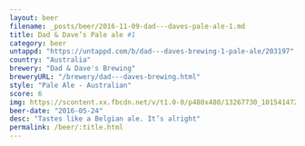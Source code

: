 ```yaml
---
layout: beer
filename: _posts/beer/2016-11-09-dad---daves-pale-ale-1.md
title: Dad & Dave’s Pale ale #1
category: beer
untappd: "https://untappd.com/b/dad---daves-brewing-1-pale-ale/203197"
country: "Australia"
brewery: "Dad & Dave's Brewing"
breweryURL: "/brewery/dad---daves-brewing.html"
style: "Pale Ale - Australian"
score: 6
img: https://scontent.xx.fbcdn.net/v/t1.0-0/p480x480/13267730_10154147276308745_5674622146165558080_n.jpg?oh=5aeeadbdbd45527d248d95ee6e9f07b7&oe=5931482A
beer-date: "2016-05-24"
desc: "Tastes like a Belgian ale. It’s alright"
permalink: /beer/:title.html
---
```

